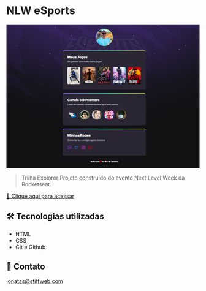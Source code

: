 # NLW eSports

![preview](./.github/preview.png)

> Trilha Explorer
Projeto construído do evento Next Level Week da Rocketseat.

[🔗 Clique aqui para acessar](/)


## 🛠 Tecnologias utilizadas

- HTML
- CSS
- Git e Github

## 💛 Contato

jonatas@stiffweb.com
